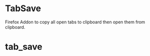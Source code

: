 # TabSave
Firefox Addon to copy all open tabs to clipboard then open them from clipboard.
# tab_save
